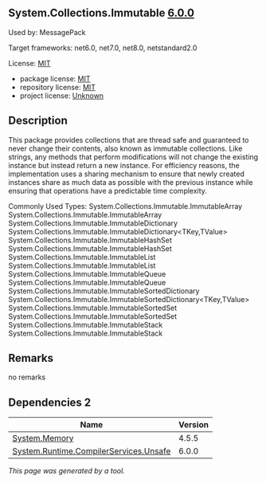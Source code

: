 System.Collections.Immutable [6.0.0](https://www.nuget.org/packages/System.Collections.Immutable/6.0.0)
--------------------

Used by: MessagePack

Target frameworks: net6.0, net7.0, net8.0, netstandard2.0

License: [MIT](../../../../licenses/mit) 

- package license: [MIT](https://licenses.nuget.org/MIT) 
- repository license: [MIT](https://github.com/dotnet/runtime) 
- project license: [Unknown](https://dot.net/) 

Description
-----------
This package provides collections that are thread safe and guaranteed to never change their contents, also known as immutable collections. Like strings, any methods that perform modifications will not change the existing instance but instead return a new instance. For efficiency reasons, the implementation uses a sharing mechanism to ensure that newly created instances share as much data as possible with the previous instance while ensuring that operations have a predictable time complexity.

Commonly Used Types:
System.Collections.Immutable.ImmutableArray
System.Collections.Immutable.ImmutableArray<T>
System.Collections.Immutable.ImmutableDictionary
System.Collections.Immutable.ImmutableDictionary<TKey,TValue>
System.Collections.Immutable.ImmutableHashSet
System.Collections.Immutable.ImmutableHashSet<T>
System.Collections.Immutable.ImmutableList
System.Collections.Immutable.ImmutableList<T>
System.Collections.Immutable.ImmutableQueue
System.Collections.Immutable.ImmutableQueue<T>
System.Collections.Immutable.ImmutableSortedDictionary
System.Collections.Immutable.ImmutableSortedDictionary<TKey,TValue>
System.Collections.Immutable.ImmutableSortedSet
System.Collections.Immutable.ImmutableSortedSet<T>
System.Collections.Immutable.ImmutableStack
System.Collections.Immutable.ImmutableStack<T>

Remarks
-----------
no remarks


Dependencies 2
-----------

|Name|Version|
|----------|:----|
|[System.Memory](../../../../packages/nuget.org/system.memory/4.5.5)|4.5.5|
|[System.Runtime.CompilerServices.Unsafe](../../../../packages/nuget.org/system.runtime.compilerservices.unsafe/6.0.0)|6.0.0|

*This page was generated by a tool.*